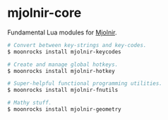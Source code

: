 # mjolnir-core

Fundamental Lua modules for [Mjolnir](https://github.com/mjolnir-io/mjolnir).

~~~bash
# Convert between key-strings and key-codes.
$ moonrocks install mjolnir-keycodes

# Create and manage global hotkeys.
$ moonrocks install mjolnir-hotkey

# Super-helpful functional programming utilities.
$ moonrocks install mjolnir-fnutils

# Mathy stuff.
$ moonrocks install mjolnir-geometry
~~~
